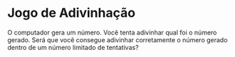 # Jogo de Adivinhação

O computador gera um número. Você tenta adivinhar qual foi o número gerado. Será que você consegue adivinhar corretamente o número gerado dentro de um número limitado de tentativas?
